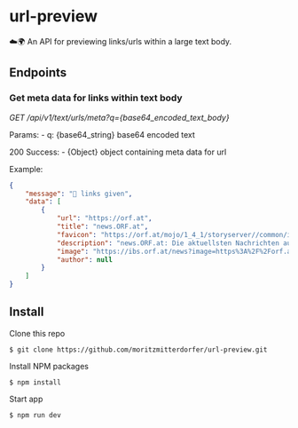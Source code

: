 # url-preview
☁️🌍 An API for previewing links/urls within a large text body.

## Endpoints

### Get meta data for links within text body
*GET /api/v1/text/urls/meta?q={base64_encoded_text_body}*

Params:
    - q: {base64_string} base64 encoded text
    
200 Success:
    - {Object} object containing meta data for url

Example:
```json
{
    "message": "🚀 links given",
    "data": [
        {
            "url": "https://orf.at",
            "title": "news.ORF.at",
            "favicon": "https://orf.at/mojo/1_4_1/storyserver//common/images/favicons/favicon-32x32.png",
            "description": "news.ORF.at: Die aktuellsten Nachrichten auf einen Blick - aus Österreich und der ganzen Welt. In Text, Bild und Video.",
            "image": "https://ibs.orf.at/news?image=https%3A%2F%2Forf.at%2Fmojo%2F1_4_1%2Fstoryserver%2Fnews%2Fcommon%2Fimages%2Fog-fallback-news.png%3Fs%3D6fd0304156999f5fb116dbe1800653666b242a18",
            "author": null
        }
    ]
}
```


## Install
Clone this repo
```
$ git clone https://github.com/moritzmitterdorfer/url-preview.git
```

Install NPM packages
```
$ npm install
```

Start app
```
$ npm run dev
```